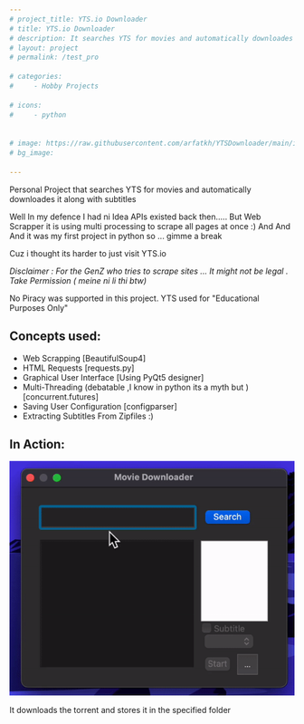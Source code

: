 ```yaml
---
# project_title: YTS.io Downloader
# title: YTS.io Downloader
# description: It searches YTS for movies and automatically downloades it along with subtitles
# layout: project
# permalink: /test_pro

# categories: 
#     - Hobby Projects

# icons: 
#     - python
    

# image: https://raw.githubusercontent.com/arfatkh/YTSDownloader/main/imgs/demo.gif
# bg_image: 

---
```







Personal Project that searches YTS for movies and automatically downloades it along with subtitles 

Well In my defence I had ni Idea APIs existed back then.....
But Web Scrapper it is using multi processing to scrape all pages at once :)
And And And it was my first project in python so ... gimme a break


Cuz i thought its harder to just visit YTS.io

*Disclaimer : For the GenZ who tries to scrape sites ... It might not be legal . Take Permission ( meine ni li thi btw)*


No Piracy was supported in this project. YTS used for "Educational Purposes Only"


## Concepts used:

 

 - Web Scrapping  [BeautifulSoup4]
 - HTML Requests [requests.py]
 - Graphical User Interface [Using PyQt5 designer]
 - Multi-Threading (debatable ,I know in python its a myth but )[concurrent.futures]
 - Saving User Configuration [configparser] 
 -  Extracting Subtitles From Zipfiles :) 



## **In Action:**

![enter image description here](https://raw.githubusercontent.com/arfatkh/YTSDownloader/main/imgs/demo.gif)

It downloads the torrent and stores it in the specified folder
